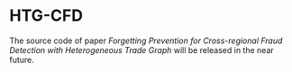 # HTG-CFD
The source code of paper *Forgetting Prevention for Cross-regional Fraud Detection with Heterogeneous Trade Graph* will be released in the near future.
